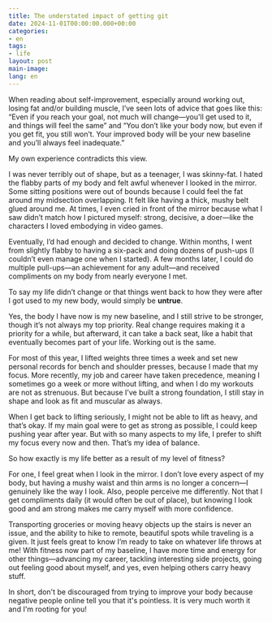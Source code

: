 ```yaml
---
title: The understated impact of getting git
date: 2024-11-01T00:00:00.000+00:00
categories:
- en
tags:
- life
layout: post
main-image: 
lang: en
---
```


When reading about self-improvement, especially around working out, losing fat and/or building muscle, I’ve seen lots of advice that goes like this: “Even if you reach your goal, not much will change—you'll get used to it, and things will feel the same” and “You don’t like your body now, but even if you get fit, you still won’t. Your improved body will be your new baseline and you’ll always feel inadequate.”

My own experience contradicts this view.

I was never terribly out of shape, but as a teenager, I was skinny-fat. I hated the flabby parts of my body and felt awful whenever I looked in the mirror. Some sitting positions were out of bounds because I could feel the fat around my midsection overlapping. It felt like having a thick, mushy belt glued around me. At times, I even cried in front of the mirror because what I saw didn’t match how I pictured myself: strong, decisive, a doer—like the characters I loved embodying in video games.

Eventually, I’d had enough and decided to change. Within months, I went from slightly flabby to having a six-pack and doing dozens of push-ups (I couldn’t even manage one when I started). A few months later, I could do multiple pull-ups—an achievement for any adult—and received compliments on my body from nearly everyone I met.

To say my life didn’t change or that things went back to how they were after I got used to my new body, would simply be **untrue**. 

Yes, the body I have now is my new baseline, and I still strive to be stronger, though it’s not always my top priority. Real change requires making it a priority for a while, but afterward, it can take a back seat, like a habit that eventually becomes part of your life. Working out is the same.

For most of this year, I lifted weights three times a week and set new personal records for bench and shoulder presses, because I made that my focus. More recently, my job and career have taken precedence, meaning I sometimes go a week or more without lifting, and when I do my workouts are not as strenuous. But because I’ve built a strong foundation, I still stay in shape and look as fit and muscular as always. 

When I get back to lifting seriously, I might not be able to lift as heavy, and that’s okay. If my main goal were to get as strong as possible, I could keep pushing year after year. But with so many aspects to my life, I prefer to shift my focus every now and then. That’s my idea of balance.

So how exactly is my life better as a result of my level of fitness?

For one, I feel great when I look in the mirror. I don’t love every aspect of my body, but having a mushy waist and thin arms is no longer a concern—I genuinely like the way I look. Also, people perceive me differently. Not that I get compliments daily (it would often be out of place), but knowing I look good and am strong makes me carry myself with more confidence. 

Transporting groceries or moving heavy objects up the stairs is never an issue, and the ability to hike to remote, beautiful spots while traveling is a given. It just feels great to know I’m ready to take on whatever life throws at me! With fitness now part of my baseline, I have more time and energy for other things—advancing my career, tackling interesting side projects, going out feeling good about myself, and yes, even helping others carry heavy stuff.

In short, don't be discouraged from trying to improve your body because negative people online tell you that it's pointless. It is very much worth it and I'm rooting for you!